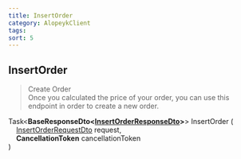 ```yaml
---
title: InsertOrder
category: AlopeykClient
tags: 
sort: 5
---
```


## InsertOrder
> Create Order  
> Once you calculated the price of your order, you can use this endpoint in order to create a new order.


Task<**BaseResponseDto<[InsertOrderResponseDto]({{site.libraryurl}}/Dtos/InsertOrder/InsertOrderResponseDto.html)>**> InsertOrder (  
&nbsp;&nbsp;&nbsp;&nbsp;[InsertOrderRequestDto]({{site.libraryurl}}/Dtos/InsertOrder/InsertOrderRequestDto.html) request,  
&nbsp;&nbsp;&nbsp;&nbsp;**CancellationToken** cancellationToken  
)
